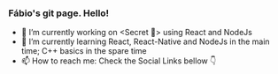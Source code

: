 ### Fábio's git page. Hello!

- 🔭 I’m currently working on <Secret 🤭> using React and NodeJs
- 🌱 I’m currently learning React, React-Native and NodeJs in the main time; C++ basics in the spare time
- 📫 How to reach me: Check the Social Links bellow 👇

<!--
**orbtz/orbtz** is a ✨ _special_ ✨ repository because its `README.md` (this file) appears on your GitHub profile.

Here are some ideas to get you started:
- 🔭 I’m currently working on ...
- 🌱 I’m currently learning React, React-Native and NodeJs
- 👯 I’m looking to collaborate on ...
- 🤔 I’m looking for help with ...
- 💬 Ask me about ...
- 📫 How to reach me: ...
- 😄 Pronouns: ...
- ⚡ Fun fact: ...

-->
